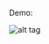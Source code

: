 Demo:

![alt tag](https://raw.githubusercontent.com/gneil90/Umwerk-Git/blob/master/Umwerk-Git/Preview/ezgif.com-optimize.gif)
